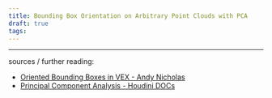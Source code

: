 ```yaml
---
title: Bounding Box Orientation on Arbitrary Point Clouds with PCA
draft: true
tags:
---
```




---

sources / further reading:
- [Oriented Bounding Boxes in VEX - Andy Nicholas](https://www.andynicholas.com/post/oriented-bounding-boxes-in-vex)
- [Principal Component Analysis - Houdini DOCs](https://www.sidefx.com/docs/houdini/nodes/sop/pca.html)


